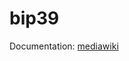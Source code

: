 # bip39

Documentation: <a href="https://github.com/iafi01/bip39/blob/main/docs/documentation.mediawiki">mediawiki</a>
